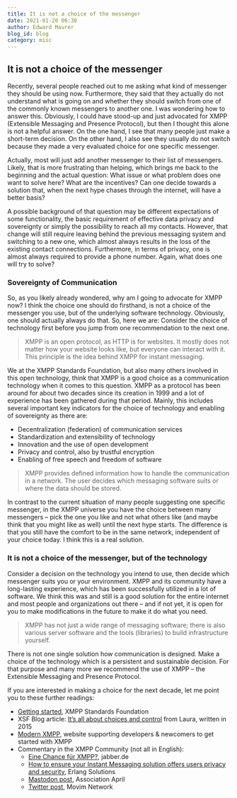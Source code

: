 ```yaml
---
title: It is not a choice of the messenger
date: 2021-01-20 06:30
author: Edward Maurer
blog_id: blog
category: misc
---
```


## It is not a choice of the messenger

Recently, several people reached out to me asking what kind of messenger they should be using now. Furthermore, they said that they actually do not understand what is going on and whether they should switch from one of the commonly known messengers to another one. 
I was wondering how to answer this. Obviously, I could have stood-up and just advocated for XMPP (Extensible Messaging and Presence Protocol), but then I thought this alone is not a helpful answer. On the one hand, I see that many people just make a short-term decision. On the other hand, I also see they usually do not switch because they made a very evaluated choice for one specific messenger.

Actually, most will just add another messenger to their list of messengers. Likely, that is more frustrating than helping, which brings me back to the beginning and the actual question: What issue or what problem does one want to solve here? What are the incentives? Can one decide towards a solution that, when the next hype chases through the internet, will have a better basis?

A possible background of that question may be different expectations of some functionality, the basic requirement of effective data privacy and sovereignty or simply the possibility to reach all my contacts. However, that change will still require leaving behind the previous messaging system and switching to a new one, which almost always results in the loss of the existing contact connections. Furthermore, in terms of privacy, one is almost always required to provide a phone number. Again, what does one will try to solve?

### Sovereignty of Communication

So, as you likely already wondered, why am I going to advocate for XMPP now? I think the choice one should do firsthand, is not a choice of the messenger you use, but of the underlying software technology. Obviously, one should actually always do that. So, here we are: Consider the choice of technology first before you jump from one recommendation to the next one.

> XMPP is an open protocol, as HTTP is for websites. It mostly does not matter how your website looks like, but everyone can interact with it. This principle is the idea behind XMPP for instant messaging.

We at the XMPP Standards Foundation, but also many others involved in this open technology, think that XMPP is a good choice as a communication technology when it comes to this question. XMPP as a protocol has been around for about two decades since its creation in 1999 and a lot of experience has been gathered during that period. Mainly, this includes several important key indicators for the choice of technology and enabling of sovereignty as 
there are:

- Decentralization (federation) of communication services
- Standardization and extensibility of technology
- Innovation and the use of open development
- Privacy and control, also by trustful encryption
- Enabling of free speech and freedom of software

> XMPP provides defined information how to handle the communication in a network. The user decides which messaging software suits or where the data should be stored.

In contrast to the current situation of many people suggesting one specific messenger, in the XMPP universe you have the choice between many messengers – pick the one you like and not what others like (and maybe think that you might like as well) until the next hype starts. The difference is that you still have the comfort to be in the same network, independent of your choice today. I think this is a real solution.

### It is not a choice of the messenger, but of the technology

Consider a decision on the technology you intend to use, then decide which messenger suits you or your environment. XMPP and its community have a long-lasting experience, which has been successfully utilized in a lot of software. We think this was and still is a good solution for the entire internet and most people and organizations out there – and if not yet, it is open for you to make modifications in the future to make it do what you need.

> XMPP has not just a wide range of messaging software; there is also various server software and the tools (libraries) to build infrastructure yourself.

There is not one single solution how communication is designed. Make a choice of the technology which is a persistent and sustainable decision. For that purpose and many more we recommend the use of XMPP – the Extensible Messaging and Presence Protocol.

If you are interested in making a choice for the next decade, let me point you to these further readings:

- [Getting started](https://xmpp.org/getting-started/), XMPP Standards Foundation
- XSF Blog article: [It’s all about choices and control](https://xmpp.org/2015/01/its-all-about-choices-and-control/) from Laura, written in 2015
- [Modern XMPP](https://docs.modernxmpp.org/), website supporting developers & newcomers to get started with XMPP
- Commentary in the XMPP Community (not all in English):
    - [Eine Chance für XMPP?](https://www.jabber.de/eine-chance-fuer-xmpp/), jabber.de
    - [How to ensure your Instant Messaging solution offers users privacy and security](https://www.erlang-solutions.com/blog/how-to-ensure-your-instant-messaging-solution-offers-users-privacy-and-security.html), Erlang Solutions
    - [Mastodon post](https://pouet.april.org/@aprilorg/105520799332659637), Association April
    - [Twitter post](https://twitter.com/MovimNetwork/status/1351138046029279239), Movim Network
   

